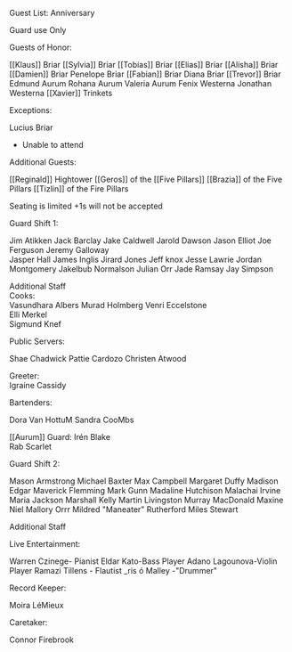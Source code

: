 Guest List: Anniversary

Guard use Only

Guests of Honor:

[[Klaus]] Briar
[[Sylvia]] Briar
[[Tobias]] Briar
[[Elias]] Briar
[[Alisha]] Briar
[[Damien]] Briar
Penelope Briar
[[Fabian]] Briar
Diana Briar
[[Trevor]] Briar
Edmund Aurum 
Rohana Aurum 
Valeria Aurum
Fenix Westerna
Jonathan Westerna
[[Xavier]] Trinkets

Exceptions:

Lucius Briar
- ﻿﻿Unable to attend

Additional Guests:

[[Reginald]] Hightower
[[Geros]] of the [[Five Pillars]] 
[[Brazia]] of the Five Pillars 
[[Tizlin]] of the Fire Pillars

Seating is limited +1s will not be accepted

Guard Shift 1:

Jim Atikken
Jack Barclay
Jake Caldwell
Jarold Dawson
Jason Elliot
Joe Ferguson
Jeremy Galloway\
Jasper Hall
James Inglis
Jirard Jones
Jeff knox
Jesse Lawrie
Jordan Montgomery
Jakelbub Normalson
Julian Orr
Jade Ramsay
Jay Simpson

Additional Staff  
Cooks:  
Vasundhara Albers
Murad Holmberg
Venri Eccelstone  
Elli Merkel  
Sigmund Knef

Public Servers:

Shae Chadwick
Pattie Cardozo
Christen Atwood

Greeter:  
Igraine Cassidy

Bartenders:

Dora Van HottuM
Sandra CooMbs

[[Aurum]] Guard:
Irén Blake  
Rab Scarlet

Guard Shift 2:

Mason Armstrong
Michael Baxter
Max Campbell
Margaret Duffy
Madison Edgar
Maverick Flemming
Mark Gunn
Madaline Hutchison
Malachai Irvine
Maria Jackson
Marshall Kelly
Martin Livingston
Murray MacDonald
Maxine Niel
Mallory Orrr
Mildred "Maneater" Rutherford
Miles Stewart

Additional Staff

Live Entertainment:

Warren Czinege- Pianist 
Eldar Kato-Bass Player
Adano Lagounova-Violin Player
Ramazi Tillens - Flautist _ris ó Malley -"Drummer"

Record Keeper:

Moira LéMieux

Caretaker:

Connor Firebrook